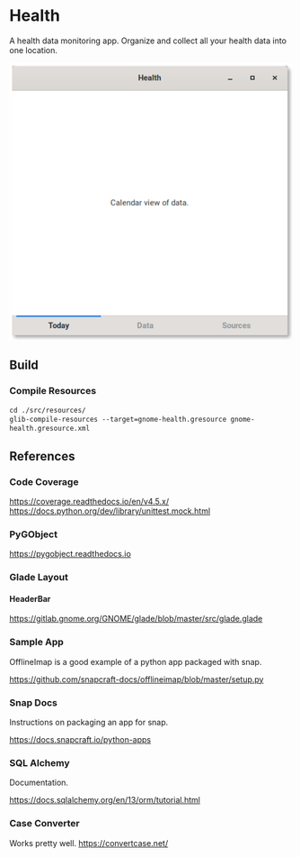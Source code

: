 # Health
A health data monitoring app. Organize and collect all
your health data into one location.

![Screen Shot](./docs/screen-shot.png)

## Build

### Compile Resources

```
cd ./src/resources/
glib-compile-resources --target=gnome-health.gresource gnome-health.gresource.xml
```

## References

### Code Coverage
https://coverage.readthedocs.io/en/v4.5.x/
https://docs.python.org/dev/library/unittest.mock.html

### PyGObject
https://pygobject.readthedocs.io

### Glade Layout

#### HeaderBar
https://gitlab.gnome.org/GNOME/glade/blob/master/src/glade.glade

### Sample App
OfflineImap is a good example of a python app packaged with snap.

https://github.com/snapcraft-docs/offlineimap/blob/master/setup.py

### Snap Docs
Instructions on packaging an app for snap.

https://docs.snapcraft.io/python-apps

### SQL Alchemy
Documentation.

https://docs.sqlalchemy.org/en/13/orm/tutorial.html

### Case Converter
Works pretty well.
https://convertcase.net/